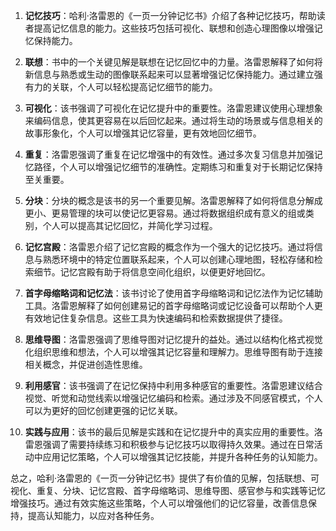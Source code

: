 1. **记忆技巧**：哈利·洛雷恩的《一页一分钟记忆书》介绍了各种记忆技巧，帮助读者提高记忆信息的能力。这些技巧包括可视化、联想和创造心理图像以增强记忆保持能力。

2. **联想**：书中的一个关键见解是联想在记忆回忆中的力量。洛雷恩解释了如何将新信息与熟悉或生动的图像联系起来可以显著增强记忆保持能力。通过建立强有力的关联，个人可以轻松提高记忆细节的能力。

3. **可视化**：该书强调了可视化在记忆提升中的重要性。洛雷恩建议使用心理想象来编码信息，使其更容易在以后回忆起来。通过将生动的场景或与信息相关的故事形象化，个人可以增强其记忆容量，更有效地回忆细节。

4. **重复**：洛雷恩强调了重复在记忆增强中的有效性。通过多次复习信息并加强记忆路径，个人可以增强记忆细节的准确性。定期练习和重复对于长期记忆保持至关重要。

5. **分块**：分块的概念是该书的另一个重要见解。洛雷恩解释了如何将信息分解成更小、更易管理的块可以使记忆更容易。通过将数据组织成有意义的组或类别，个人可以提高其记忆回忆，并简化学习过程。

6. **记忆宫殿**：洛雷恩介绍了记忆宫殿的概念作为一个强大的记忆技巧。通过将信息与熟悉环境中的特定位置联系起来，个人可以创建心理地图，轻松存储和检索细节。记忆宫殿有助于将信息空间化组织，以便更好地回忆。

7. **首字母缩略词和记忆法**：该书讨论了使用首字母缩略词和记忆法作为记忆辅助工具。洛雷恩解释了如何创建易记的首字母缩略词或记忆设备可以帮助个人更有效地记住复杂信息。这些工具为快速编码和检索数据提供了捷径。

8. **思维导图**：洛雷恩强调了思维导图对记忆提升的益处。通过以结构化格式视觉化组织思维和想法，个人可以增强其记忆容量和理解力。思维导图有助于连接相关概念，并促进创造性思维。

9. **利用感官**：该书强调了在记忆保持中利用多种感官的重要性。洛雷恩建议结合视觉、听觉和动觉线索以增强记忆编码和检索。通过涉及不同感官模式，个人可以为更好的回忆创建更强的记忆关联。

10. **实践与应用**：该书的最后见解是实践和在记忆提升中的真实应用的重要性。洛雷恩强调了需要持续练习和积极参与记忆技巧以取得持久效果。通过在日常活动中应用记忆策略，个人可以增强其记忆技能，并提升各种任务的认知能力。

总之，哈利·洛雷恩的《一页一分钟记忆书》提供了有价值的见解，包括联想、可视化、重复、分块、记忆宫殿、首字母缩略词、思维导图、感官参与和实践等记忆增强技巧。通过有效实施这些策略，个人可以增强他们的记忆容量，改善信息保持，提高认知能力，以应对各种任务。